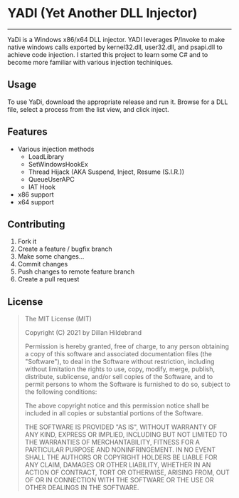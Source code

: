 # YADI (Yet Another DLL Injector)

---

YaDi is a Windows x86/x64 DLL injector. YADI leverages P/Invoke to make native windows calls exported by kernel32.dll, user32.dll, and psapi.dll to achieve code injection. I started this project to learn some C# and to become more familiar with various injection techiniques.

## Usage

To use YaDi, download the appropriate release and run it. Browse for a DLL file, select a process from the list view, and click inject.

## Features


- Various injection methods
    - LoadLibrary
    - SetWindowsHookEx
    - Thread Hijack (AKA Suspend, Inject, Resume (S.I.R.))
    - QueueUserAPC
    - IAT Hook
- x86 support
- x64 support



## Contributing

1. Fork it
2. Create a feature / bugfix branch
3. Make some changes...
4. Commit changes
5. Push changes to remote feature branch
6. Create a pull request

## License

> The MIT License (MIT)
>
> Copyright (C) 2021 by Dillan Hildebrand
> 
> Permission is hereby granted, free of charge, to any person obtaining a copy of this software and associated documentation files (the "Software"), to deal in the Software without restriction, including without limitation the rights to use, copy, modify, merge, publish, distribute, sublicense, and/or sell copies of the Software, and to permit persons to whom the Software is furnished to do so, subject to the following conditions:
> 
> The above copyright notice and this permission notice shall be included in all copies or substantial portions of the Software.
> 
> THE SOFTWARE IS PROVIDED "AS IS", WITHOUT WARRANTY OF ANY KIND, EXPRESS OR IMPLIED, INCLUDING BUT NOT LIMITED TO THE WARRANTIES OF MERCHANTABILITY, FITNESS FOR A PARTICULAR PURPOSE AND NONINFRINGEMENT. IN NO EVENT SHALL THE AUTHORS OR COPYRIGHT HOLDERS BE LIABLE FOR ANY CLAIM, DAMAGES OR OTHER LIABILITY, WHETHER IN AN ACTION OF CONTRACT, TORT OR OTHERWISE, ARISING FROM, OUT OF OR IN CONNECTION WITH THE SOFTWARE OR THE USE OR OTHER DEALINGS IN THE SOFTWARE.
